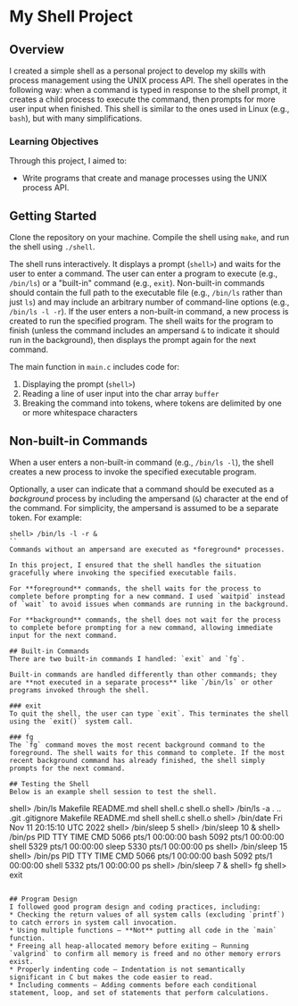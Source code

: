 # My Shell Project

## Overview
I created a simple shell as a personal project to develop my skills with process management using the UNIX process API. The shell operates in the following way: when a command is typed in response to the shell prompt, it creates a child process to execute the command, then prompts for more user input when finished. This shell is similar to the ones used in Linux (e.g., `bash`), but with many simplifications.

### Learning Objectives
Through this project, I aimed to:
* Write programs that create and manage processes using the UNIX process API.

## Getting Started 
Clone the repository on your machine.
Compile the shell using `make`, and run the shell using `./shell`. 

The shell runs interactively. It displays a prompt (`shell>`) and waits for the user to enter a command. The user can enter a program to execute (e.g., `/bin/ls`) or a "built-in" command (e.g., `exit`). Non-built-in commands should contain the full path to the executable file (e.g., `/bin/ls` rather than just `ls`) and may include an arbitrary number of command-line options (e.g., `/bin/ls -l -r`). If the user enters a non-built-in command, a new process is created to run the specified program. The shell waits for the program to finish (unless the command includes an ampersand `&` to indicate it should run in the background), then displays the prompt again for the next command.

The main function in `main.c` includes code for:
1. Displaying the prompt (`shell>`)
2. Reading a line of user input into the char array `buffer`
3. Breaking the command into tokens, where tokens are delimited by one or more whitespace characters

## Non-built-in Commands
When a user enters a non-built-in command (e.g., `/bin/ls -l`), the shell creates a new process to invoke the specified executable program. 

Optionally, a user can indicate that a command should be executed as a *background* process by including the ampersand (`&`) character at the end of the command. For simplicity, the ampersand is assumed to be a separate token. For example:
```
shell> /bin/ls -l -r &
``
Commands without an ampersand are executed as *foreground* processes.

In this project, I ensured that the shell handles the situation gracefully where invoking the specified executable fails.

For **foreground** commands, the shell waits for the process to complete before prompting for a new command. I used `waitpid` instead of `wait` to avoid issues when commands are running in the background.

For **background** commands, the shell does not wait for the process to complete before prompting for a new command, allowing immediate input for the next command.

## Built-in Commands
There are two built-in commands I handled: `exit` and `fg`.

Built-in commands are handled differently than other commands; they are **not executed in a separate process** like `/bin/ls` or other programs invoked through the shell.  

### exit
To quit the shell, the user can type `exit`. This terminates the shell using the `exit()` system call.

### fg
The `fg` command moves the most recent background command to the foreground. The shell waits for this command to complete. If the most recent background command has already finished, the shell simply prompts for the next command.

## Testing the Shell
Below is an example shell session to test the shell.

```
shell> /bin/ls
Makefile  README.md  shell  shell.c  shell.o
shell> /bin/ls -a
.  ..  .git  .gitignore  Makefile  README.md  shell  shell.c  shell.o
shell> /bin/date
Fri Nov 11 20:15:10 UTC 2022
shell> /bin/sleep 5
shell> /bin/sleep 10 &
shell> /bin/ps
    PID TTY          TIME CMD
   5066 pts/1    00:00:00 bash
   5092 pts/1    00:00:00 shell
   5329 pts/1    00:00:00 sleep
   5330 pts/1    00:00:00 ps
shell> /bin/sleep 15
shell> /bin/ps
    PID TTY          TIME CMD
   5066 pts/1    00:00:00 bash
   5092 pts/1    00:00:00 shell
   5332 pts/1    00:00:00 ps
shell> /bin/sleep 7 &
shell> fg
shell> exit
```

## Program Design
I followed good program design and coding practices, including:
* Checking the return values of all system calls (excluding `printf`) to catch errors in system call invocation.
* Using multiple functions — **Not** putting all code in the `main` function.
* Freeing all heap-allocated memory before exiting — Running `valgrind` to confirm all memory is freed and no other memory errors exist.
* Properly indenting code — Indentation is not semantically significant in C but makes the code easier to read.
* Including comments — Adding comments before each conditional statement, loop, and set of statements that perform calculations.
